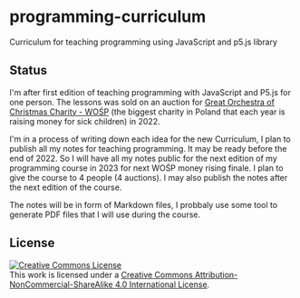 # programming-curriculum
Curriculum for teaching programming using JavaScript and p5.js library

## Status

I'm after first edition of teaching programming with JavaScript and P5.js for one person. The lessons was sold on an auction for [Great Orchestra of Christmas Charity - WOŚP](https://en.wikipedia.org/wiki/Great_Orchestra_of_Christmas_Charity) (the biggest charity in Poland that each year is raising money for sick children) in 2022.

I'm in a process of writing down each idea for the new Curriculum, I plan to publish all my notes for teaching programming. It may be ready before the end of 2022. So I will have all my notes public for the next edition of my programming course in 2023 for next WOŚP money rising finale. I plan to give the course to 4 people (4 auctions). I may also publish the notes after the next edition of the course.

The notes will be in form of Markdown files, I probbaly use some tool to generate PDF files that I will use during the course.

## License
<a rel="license" href="http://creativecommons.org/licenses/by-nc-sa/4.0/"><img alt="Creative Commons License" style="border-width:0" src="https://i.creativecommons.org/l/by-nc-sa/4.0/88x31.png" /></a><br />This work is licensed under a <a rel="license" href="http://creativecommons.org/licenses/by-nc-sa/4.0/">Creative Commons Attribution-NonCommercial-ShareAlike 4.0 International License</a>.

